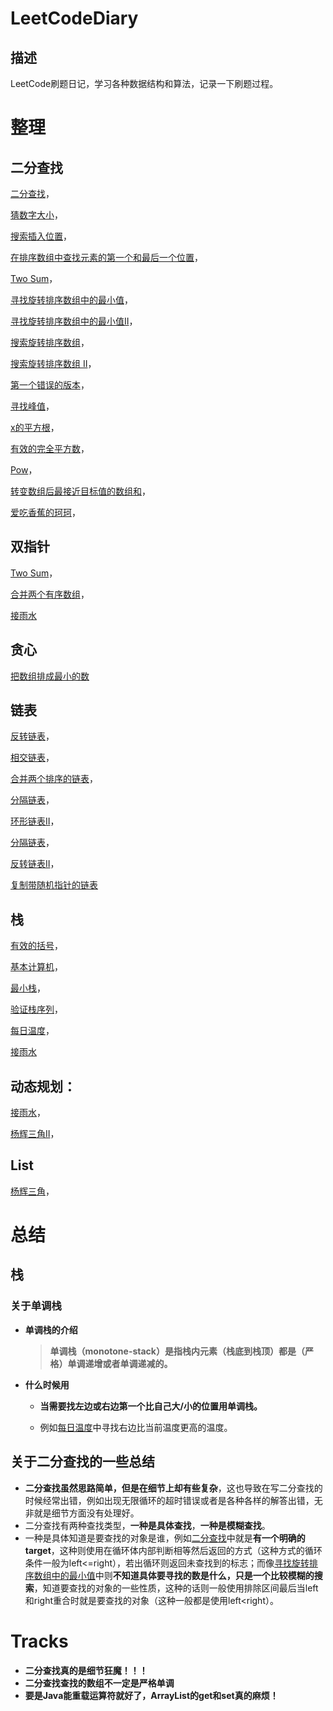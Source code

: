 # LeetCodeDiary
## 描述

LeetCode刷题日记，学习各种数据结构和算法，记录一下刷题过程。

# 整理

## 二分查找
[二分查找](./notes/easy/二分查找.md)，

[猜数字大小](./notes/easy/猜数字大小.md)，

[搜索插入位置](./notes/easy/搜索插入位置.md)，

[在排序数组中查找元素的第一个和最后一个位置](./notes/medium/在排序数组中查找元素的第一个和最后一个位置.md)，

[Two Sum](./notes/medium/两数和.md)，

[寻找旋转排序数组中的最小值](./notes/medium/寻找旋转排序数组中的最小值.md)，

[寻找旋转排序数组中的最小值II](./notes/hard/寻找旋转排序数组中的最小值II.md)，

[搜索旋转排序数组](./notes/medium/搜索旋转排序数组.md)，

[搜索旋转排序数组 II](https://leetcode.cn/problems/search-in-rotated-sorted-array-ii/)，

[第一个错误的版本](./notes/easy/第一个错误的版本.md)，

[寻找峰值](https://leetcode.cn/problems/find-peak-element/)，

[x的平方根](./notes/easy/x的平方根.md)，

[有效的完全平方数](./notes/easy/有效的完全平方数.md)，

[Pow](./notes/medium/Pow.md)，

[转变数组后最接近目标值的数组和](./notes/medium/转变数组后最接近目标值的数组和.md)，

[爱吃香蕉的珂珂](./notes/medium/爱吃香蕉的珂珂.md)，

## 双指针
[Two Sum](./notes/medium/两数和.md)，

[合并两个有序数组](./notes/easy/合并两个有序数组.md)，

[接雨水](./notes/hard/接雨水.md)

## 贪心
[把数组排成最小的数](./notes/medium/把数组排成最小的数.md)

## 链表
[反转链表](./notes/easy/反转链表.md)，

[相交链表](./notes/easy/相交链表.md)，

[合并两个排序的链表](./notes/easy/合并两个排序的链表.md)，

[分隔链表](./notes/medium/分隔链表.md)，

[环形链表II](./notes/medium/环形链表II.md)，

[分隔链表](./notes/medium/分隔链表.md)，

[反转链表II](./notes/medium/反转链表II.md)，

[复制带随机指针的链表](./notes/medium/复制带随机指针的链表.md)

## 栈
[有效的括号](./notes/easy/有效的括号.md)，

[基本计算机](./notes/hard/基本计算机.md)，

[最小栈](./notes/medium/最小栈.md)，

[验证栈序列](./notes/medium/验证栈序列.md)，

[每日温度](./notes/medium/每日温度.md)，

[接雨水](./notes/hard/接雨水.md)

## 动态规划：
[接雨水](./notes/hard/接雨水.md)，

[杨辉三角II](./notes/easy/杨辉三角II.md)，

## List

[杨辉三角](./notes/easy/杨辉三角.md)，

# 总结

## 栈

### 关于单调栈

+ **单调栈的介绍**

  > ​	**单调栈（monotone-stack）是指栈内元素（栈底到栈顶）都是（严格）单调递增或者单调递减的。**

+ **什么时候用**

  + **当需要找左边或右边第一个比自己大/小的位置用单调栈。**

  + 例如[每日温度](./notes/medium/每日温度.md)中寻找右边比当前温度更高的温度。

## 关于二分查找的一些总结

+ **二分查找虽然思路简单，但是在细节上却有些复杂**，这也导致在写二分查找的时候经常出错，例如出现无限循环的超时错误或者是各种各样的解答出错，无非就是细节方面没有处理好。
+ 二分查找有两种查找类型，**一种是具体查找**，**一种是模糊查找**。
+ 一种是具体知道是要查找的对象是谁，例如[二分查找](./notes/easy/二分查找.md)中就是**有一个明确的target**，这种则使用在循环体内部判断相等然后返回的方式（这种方式的循环条件一般为left<=right），若出循环则返回未查找到的标志；而像[寻找旋转排序数组中的最小值](./notes/medium/寻找旋转排序数组中的最小值.md)中则**不知道具体要寻找的数是什么，只是一个比较模糊的搜索**，知道要查找的对象的一些性质，这种的话则一般使用排除区间最后当left和right重合时就是要查找的对象（这种一般都是使用left<right）。

# Tracks

+ **二分查找真的是细节狂魔！！！**
+ **二分查找查找的数组不一定是严格单调**
+ **要是Java能重载运算符就好了，ArrayList的get和set真的麻烦！**